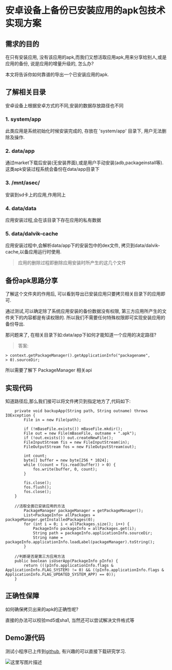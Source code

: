 # 安卓设备上备份已安装应用的apk包技术实现方案
## 需求的目的
在只有安装应用, 没有该应用的apk,而我们又想活取应用apk,用来分享给别人,或是应用的备份, 说是应用的增量升级的, 怎么办?

本文将告诉你如何靠谱的导出一个已安装应用的apk.

## 了解相关目录
安卓设备上根据安卓方式的不同,安装的数据存放路径也不同
### 1. system/app
 此类应用是系统初始化时候安装完成的, 存放在 'system/app' 目录下, 用户无法删除及操作.
### 2.  data/app
通过market下载后安装(无安装界面),或是用户手动安装(adb,packageinstall等).这类apk安装过程系统会备份在data/app目录下
### 3. /mnt/asec/
安装到sd卡上的应用,作用同上
### 4. data/data
应用安装过程,会在该目录下存在应用的私有数据
### 5. data/dalvik-cache

应用安装过程中,会解析data/app下的安装包中的dex文件, 拷贝到data/dalvik-cache,以备应用运行时使用.

> 应用的删除过程即删除应用安装时所产生的这几个文件

## 备份apk思路分享
了解这个文件夹的作用后, 可以看到导出已安装应用只要拷贝相关目录下的应用即可.

通过测试,可以确定除了系统应用安装的备份数据没有权限, 第三方应用所产生的文件夹下的内容都是有读权限的. 所以我们不需要任何特殊权限即可实现安装应用的备份导出.

那问题来了, 在相关目录下如:data/app下如何才能知道一个应用的决定路径?

> 答案:

```
> context.getPackageManager().getApplicationInfo("packagename",
> 0).sourceDir;
```

所以需要了解下 PackageManager 相关api

## 实现代码
知道路径后,那么我们接可以将文件拷贝到指定地方了,代码如下:

```
    private void backupApp(String path, String outname) throws IOException {
        File in = new File(path);

        if (!mBaseFile.exists()) mBaseFile.mkdir();
        File out = new File(mBaseFile, outname + ".apk");
        if (!out.exists()) out.createNewFile();
        FileInputStream fis = new FileInputStream(in);
        FileOutputStream fos = new FileOutputStream(out);

        int count;
        byte[] buffer = new byte[256 * 1024];
        while ((count = fis.read(buffer)) > 0) {
            fos.write(buffer, 0, count);
        }

        fis.close();
        fos.flush();
        fos.close();
    }

	//活取全面已安装应用的方法
        PackageManager packageManager = getPackageManager();
        List<PackageInfo> allPackages = packageManager.getInstalledPackages(0);
        for (int i = 0; i < allPackages.size(); i++) {
            PackageInfo packageInfo = allPackages.get(i);
            String path = packageInfo.applicationInfo.sourceDir;
            String name = packageInfo.applicationInfo.loadLabel(packageManager).toString();
        }

	//判断是否是第三方应用方法
    public boolean isUserApp(PackageInfo pInfo) {
        return (((pInfo.applicationInfo.flags & ApplicationInfo.FLAG_SYSTEM) != 0) && ((pInfo.applicationInfo.flags & ApplicationInfo.FLAG_UPDATED_SYSTEM_APP) == 0));
    }
```
## 正确性保障

如何确保拷贝出来的apk的正确性呢?

直接的办法可以校验md5或sha1, 当然还可以尝试解决文件格式等

## Demo源代码
测试小程序已上传到[github](https://github.com/CankingApp/ApkBackup.git),  有兴趣的可以直接下载研究学习.

![这里写图片描述](http://img.blog.csdn.net/20160204192838199)



